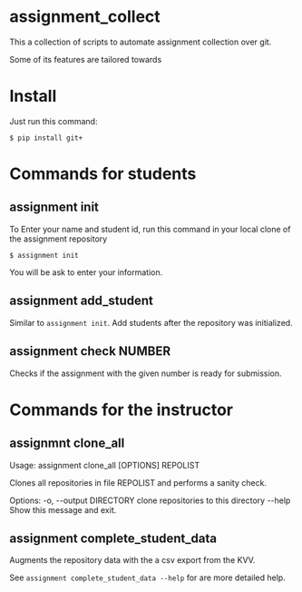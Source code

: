 # assignment_collect

This a collection of scripts to automate assignment collection over git.

Some of its features are tailored towards

# Install

Just run this command:

```
$ pip install git+
```

# Commands for students


## assignment init

To Enter your name and student id, run this command in your local clone of the
assignment repository

```
$ assignment init
```

You will be ask to enter your information.

## assignment add_student

Similar to `assignment init`. Add students after the repository was initialized.

## assignment check NUMBER

Checks if the assignment with the given number is ready for submission.


# Commands for the instructor

## assignmnt clone_all

Usage: assignment clone_all [OPTIONS] REPOLIST

Clones all repositories in file REPOLIST and performs a sanity check.

Options:
  -o, --output DIRECTORY  clone repositories to this directory
  --help                  Show this message and exit.

## assignment complete_student_data

Augments the repository data with the a csv export from the KVV.

See `assignment complete_student_data --help` for are more detailed
help.

